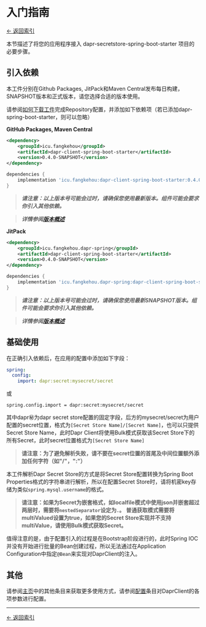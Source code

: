 # 入门指南

[<- 返回索引](../index.md)

本节描述了将您的应用程序接入 dapr-secretstore-spring-boot-starter 项目的必要步骤。

## 引入依赖

本工件分别在Github Packages, JitPack和Maven Central发布每日构建，SNAPSHOT版本和正式版本，请您选择合适的版本使用。

请参阅[如何下载工件](../index.md#如何下载工件)完成Repository配置，并添加如下依赖项（若已添加dapr-spring-boot-starter，则可以忽略）

__GitHub Packages, Maven Central__

```xml
<dependency>
    <groupId>icu.fangkehou</groupId>
    <artifactId>dapr-client-spring-boot-starter</artifactId>
    <version>0.4.0-SNAPSHOT</version>
</dependency>
```

```groovy
dependencies {
    implementation 'icu.fangkehou:dapr-client-spring-boot-starter:0.4.0-SNAPSHOT'
}
```

> ___请注意：以上版本号可能会过时，请确保您使用最新版本。组件可能会要求你引入其他依赖。___

> ___详情参阅[版本概述](../versions.md)___

__JitPack__

```xml
<dependency>
    <groupId>icu.fangkehou.dapr-spring</groupId>
    <artifactId>dapr-client-spring-boot-starter</artifactId>
    <version>0.4.0-SNAPSHOT</version>
</dependency>
```

```groovy
dependencies {
    implementation 'icu.fangkehou.dapr-spring:dapr-client-spring-boot-starter:0.4.0-SNAPSHOT'
}
```

> ___请注意：以上版本号可能会过时，请确保您使用最新SNAPSHOT版本。组件可能会要求你引入其他依赖。___

> ___详情参阅[版本概述](../versions.md)___

## 基础使用

在正确引入依赖后，在应用的配置中添加如下字段：

```yaml
spring:
  config:
    import: dapr:secret:mysecret/secret
```

或

```properties
spring.config.import = dapr:secret:mysecret/secret
```

其中dapr:secret:为dapr secret store配置的固定字段，后方的mysecret/secret为用户配置的secret位置，格式为`[Secret Store Name]/[Secret Name]`，也可以只提供Secret Store Name，此时Dapr Client将使用Bulk模式获取该Secret Store下的所有Secret，此时secret位置格式为`[Secret Store Name]`

> __请注意：为了避免解析失败，请不要在secret位置的首尾及中间位置额外添加任何字符（如"/"，":"）__

本工件解析Dapr Secret Store的方式是将Secret Store配置转换为Spring Boot Properties格式的字符串进行解析，所以在配置Secret Store时，请将机密key存储为类似`spring.mysql.username`的格式。

> __请注意：如果为Secret为嵌套格式，如localfile模式中使用json并嵌套超过两层时，需要将`nestedSeparator`设定为`.`。__
> __普通获取模式需要将multiValued设置为true，如果您的Secret Store实现并不支持multiValue，请使用Bulk模式获取Secret。__

值得注意的是，由于配置引入的过程是在Bootstrap阶段进行的，此时Spring IOC并没有开始进行批量的Bean创建过程，所以无法通过在Application Configuration中指定`@Bean`来实现对DaprClient的注入。

## 其他

请参阅[主页](../index.md)中的其他条目来获取更多使用方式，请参阅[配置](configuration.md)条目对DaprClient的各项参数进行配置。

----------

[<- 返回索引](../index.md)
